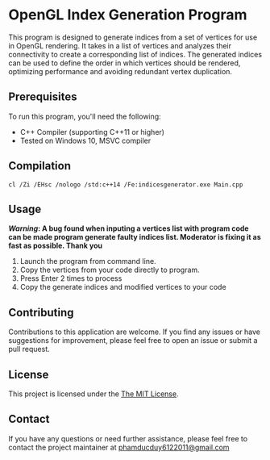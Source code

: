# OpenGL Index Generation Program

This program is designed to generate indices from a set of vertices for use in OpenGL rendering. It takes in a list of vertices and analyzes their connectivity to create a corresponding list of indices. The generated indices can be used to define the order in which vertices should be rendered, optimizing performance and avoiding redundant vertex duplication.

## Prerequisites

To run this program, you'll need the following:

- C++ Compiler (supporting C++11 or higher)
- Tested on Windows 10, MSVC compiler

## Compilation
```
cl /Zi /EHsc /nologo /std:c++14 /Fe:indicesgenerator.exe Main.cpp
```

## Usage

**_Warning_: A bug found when inputing a vertices list with program code can be made program generate faulty indices list. Moderator is fixing it as fast as possible. Thank you**

1. Launch the program from command line.
2. Copy the vertices from your code directly to program.
3. Press Enter 2 times to process
4. Copy the generate indices and modified vertices to your code

## Contributing

Contributions to this application are welcome. If you find any issues or have suggestions for improvement, please feel free to open an issue or submit a pull request.

## License

This project is licensed under the [The MIT License](LICENSE).

## Contact

If you have any questions or need further assistance, please feel free to contact the project maintainer at phamducduy6122011@gmail.com
